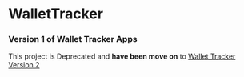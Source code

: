 # WalletTracker

### Version 1 of Wallet Tracker Apps

This project is Deprecated and **have been move on** to [Wallet Tracker Version 2](https://github.com/slnn3r/WalletTrackerV2) 
